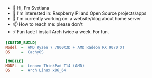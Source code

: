 - 👋 Hi, I'm Svetlana
- 👀 I'm interested in: Raspberry Pi and Open Source projects/apps
- 💼 I'm currently working on: a website/blog about home server
- 📫 How to reach me: please don't
- ⚡ Fun fact: I install Arch twice a week. For fun.

```ini
[CUSTOM_BUILD]
Model  =  AMD Ryzen 7 7800X3D + AMD Radeon RX 9070 XT
OS     =  CachyOS

[MOBILE]
MODEL  =  Lenovo ThinkPad T14 (AMD)
OS     =  Arch Linux x86_64
```

<!---
svetixoxo/svetixoxo is a ✨ special ✨ repository because its `README.md` (this file) appears on your GitHub profile.
You can click the Preview link to take a look at your changes.
--->
